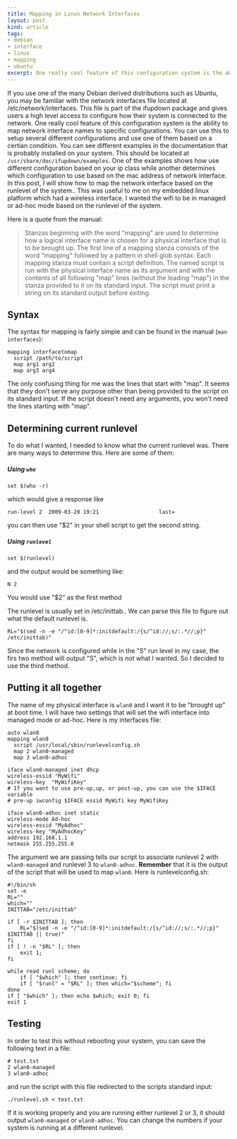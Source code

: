 ```yaml
---
title: Mapping in Linux Network Interfaces
layout: post
kind: article
tags:
- debian
- interface
- linux
- mapping
- ubuntu
excerpt: One really cool feature of this configuration system is the ability to map network interface names to specific configurations
---
```



If you use one of the many Debian derived distributions such as Ubuntu, you may be familiar with the network interfaces
file located at /etc/network/interfaces.  This file is part of the ifupdown package and gives users a high level access
to configure how their system is connected to the network.  One really cool feature of this configuration system is the
ability to map network interface names to specific configurations.  You can use this to setup several different
configurations and use one of them based on a certian condition.  You can see different examples in the documentation
that is probably installed on your system.  This should be located at `` /usr/share/doc/ifupdown/examples ``. One of the
examples shows how use different configuration based on your ip class while another determines which configuration to
use based on the mac address of network interface.  In this post, I will show how to map the network interface based on
the runlevel of the system.. This was useful to me on my embedded linux platform which had a wireless
interface. I wanted the wifi to be in managed or ad-hoc mode based on the runlevel of the system.

Here is a quote from the manual:

>Stanzas beginning with the word "mapping" are used to determine how a logical interface name is chosen for a physical interface that is to be brought up. The first line of a mapping stanza consists of the word "mapping" followed by a pattern in shell glob syntax.  Each mapping stanza must contain a script definition.  The named script is run with the physical interface name as its argument and with the contents of all following "map" lines (without the leading "map") in the stanza provided to it on its standard input. The script must print a string on its standard output before exiting. 

## Syntax

The syntax for mapping is fairly simple and can be found in the manual (`` man interfaces ``):

    mapping interfacetomap
      script /path/to/script
      map arg1 arg2
      map arg3 arg4

The only confusing thing for me was the lines that start with "map".  It seems that they don't serve any purpose other than being provided to the script on its standard input.  If the script doesn't need any arguments, you won't need the lines starting with "map".

## Determining current runlevel

To do what I wanted, I needed to know what the current runlevel was.
There are many ways to determine this. Here are some of them:

##### Using ``who``

    set $(who -r)

which would give a response like

    run-level 2  2009-03-20 19:21                   last=

you can then use "$2" in your shell script to get the second string.

##### Using ``runlevel``

    set $(runlevel)

and the output would be something like:

    N 2

You would use "$2" as the first method

The runlevel is usually set in /etc/inittab.. We can parse this file to figure out what the default runlevel is.

    RL="$(sed -n -e "/^id:[0-9]*:initdefault:/{s/^id://;s/:.*//;p}" /etc/inittab)"

Since the network is configured while in the "S" run level in my case, the firs two method will output "S", which is not what I wanted.  So I decided to use the third method.

## Putting it all together

The name of my physical interface is ``wlan0`` and I want it to be "brought up" at boot time.  I will have two settings that will set the wifi interface into managed mode or ad-hoc.  Here is my interfaces file:

    auto wlan0
    mapping wlan0
      script /usr/local/sbin/runlevelconfig.sh
      map 2 wlan0-managed
      map 3 wlan0-adhoc

    iface wlan0-managed inet dhcp
    wireless-essid "MyWifi"
    wireless-key  "MyWifiKey"
    # If you want to use pre-up,up, or post-up, you can use the $IFACE variable
    # pre-up iwconfig $IFACE essid MyWifi key MyWifiKey

    iface wlan0-adhoc inet static
    wireless-mode Ad-hoc
    wireless-essid "MyAdhoc"
    wireless-key "MyAdhocKey"
    address 192.168.1.1
    netmask 255.255.255.0

The argument we are passing tells our script to associate runlevel 2 with ``wlan0-managed`` and runlevel 3 to ``wlan0-adhoc``.  **Remember** that it is the output of the script that will be used to map ``wlan0``.  Here is runlevelconfig.sh:

    #!/bin/sh
    set -e
    RL=""
    which=""
    INITTAB="/etc/inittab"

    if [ -r $INITTAB ]; then
        RL="$(sed -n -e "/^id:[0-9]*:initdefault:/{s/^id://;s/:.*//;p}" $INITTAB || true)"
    fi
    if [ ! -n "$RL" ]; then
        exit 1;
    fi

    while read runl scheme; do
        if [ "$which" ]; then continue; fi
        if [ "$runl" = "$RL" ]; then which="$scheme"; fi
    done
    if [ "$which" ]; then echo $which; exit 0; fi
    exit 1

## Testing

In order to test this without rebooting your system, you can save the following text in a file:

    # test.txt
    2 wlan0-managed
    3 wlan0-adhoc

and run the script with this file redirected to the scripts standard input:

    ./runlevel.sh < test.txt

If it is working properly and you are running either runlevel 2 or 3, it should output ``wlan0-managed`` or ``wlan0-adhoc``.  You can change the numbers if your system is running at a different runlevel.
